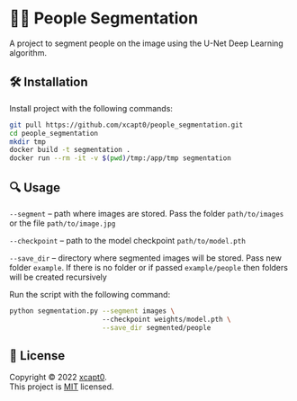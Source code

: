 # 🕵️‍♂️ People Segmentation

A project to segment people on the image using the U-Net Deep Learning algorithm.

## 🛠️ Installation
Install project with the following commands:

```sh
git pull https://github.com/xcapt0/people_segmentation.git
cd people_segmentation
mkdir tmp
docker build -t segmentation .
docker run --rm -it -v $(pwd)/tmp:/app/tmp segmentation
```

## 🔍 Usage

`--segment` – path where images are stored. Pass the folder `path/to/images` or the file `path/to/image.jpg`

`--checkpoint` – path to the model checkpoint `path/to/model.pth`

`--save_dir` – directory where segmented images will be stored. Pass new folder `example`. If there is no folder or if passed `example/people` 
then folders will be created recursively

Run the script with the following command:

```sh
python segmentation.py --segment images \ 
                       --checkpoint weights/model.pth \
                       --save_dir segmented/people
```

## 📝 License

Copyright © 2022 [xcapt0](https://github.com/xcapt0).<br />
This project is [MIT](https://github.com/xcapt0/people_segmentation/blob/main/LICENSE) licensed.
